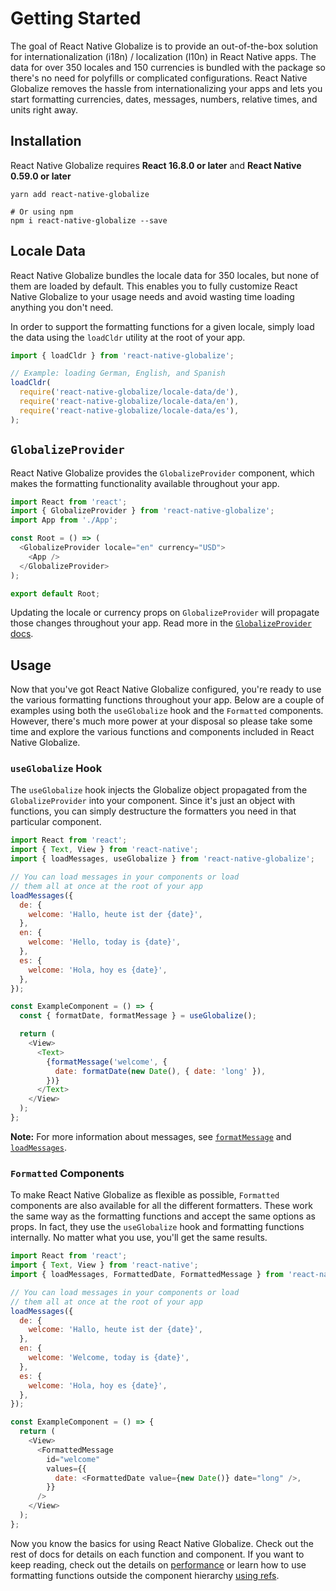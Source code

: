# Getting Started

The goal of React Native Globalize is to provide an out-of-the-box solution for internationalization (i18n) / localization (l10n) in React Native apps. The data for over 350 locales and 150 currencies is bundled with the package so there's no need for polyfills or complicated configurations. React Native Globalize removes the hassle from internationalizing your apps and lets you start formatting currencies, dates, messages, numbers, relative times, and units right away.

## Installation

React Native Globalize requires **React 16.8.0 or later** and **React Native 0.59.0 or later**

```
yarn add react-native-globalize

# Or using npm
npm i react-native-globalize --save
```

## Locale Data

React Native Globalize bundles the locale data for 350 locales, but none of them are loaded by default. This enables you to fully customize React Native Globalize to your usage needs and avoid wasting time loading anything you don't need.

In order to support the formatting functions for a given locale, simply load the data using the `loadCldr` utility at the root of your app.

```js
import { loadCldr } from 'react-native-globalize';

// Example: loading German, English, and Spanish
loadCldr(
  require('react-native-globalize/locale-data/de'),
  require('react-native-globalize/locale-data/en'),
  require('react-native-globalize/locale-data/es'),
);
```

## `GlobalizeProvider`

React Native Globalize provides the `GlobalizeProvider` component, which makes the formatting functionality available throughout your app.

```js
import React from 'react';
import { GlobalizeProvider } from 'react-native-globalize';
import App from './App';

const Root = () => (
  <GlobalizeProvider locale="en" currency="USD">
    <App />
  </GlobalizeProvider>
);

export default Root;
```

Updating the locale or currency props on `GlobalizeProvider` will propagate those changes throughout your app. Read more in the [`GlobalizeProvider` docs](components/GlobalizeProvider.md).

## Usage

Now that you've got React Native Globalize configured, you're ready to use the various formatting functions throughout your app. Below are a couple of examples using both the `useGlobalize` hook and the `Formatted` components. However, there's much more power at your disposal so please take some time and explore the various functions and components included in React Native Globalize.

### `useGlobalize` Hook

The `useGlobalize` hook injects the Globalize object propagated from the `GlobalizeProvider` into your component. Since it's just an object with functions, you can simply destructure the formatters you need in that particular component.

```js
import React from 'react';
import { Text, View } from 'react-native';
import { loadMessages, useGlobalize } from 'react-native-globalize';

// You can load messages in your components or load
// them all at once at the root of your app
loadMessages({
  de: {
    welcome: 'Hallo, heute ist der {date}',
  },
  en: {
    welcome: 'Hello, today is {date}',
  },
  es: {
    welcome: 'Hola, hoy es {date}',
  },
});

const ExampleComponent = () => {
  const { formatDate, formatMessage } = useGlobalize();

  return (
    <View>
      <Text>
        {formatMessage('welcome', {
          date: formatDate(new Date(), { date: 'long' }),
        })}
      </Text>
    </View>
  );
};
```

**Note:** For more information about messages, see [`formatMessage`](api/formatMessage.md) and [`loadMessages`](api/utilities.md#loadmessages).

### `Formatted` Components

To make React Native Globalize as flexible as possible, `Formatted` components are also available for all the different formatters. These work the same way as the formatting functions and accept the same options as props. In fact, they use the `useGlobalize` hook and formatting functions internally. No matter what you use, you'll get the same results.

```js
import React from 'react';
import { Text, View } from 'react-native';
import { loadMessages, FormattedDate, FormattedMessage } from 'react-native-globalize';

// You can load messages in your components or load
// them all at once at the root of your app
loadMessages({
  de: {
    welcome: 'Hallo, heute ist der {date}',
  },
  en: {
    welcome: 'Welcome, today is {date}',
  },
  es: {
    welcome: 'Hola, hoy es {date}',
  },
});

const ExampleComponent = () => {
  return (
    <View>
      <FormattedMessage
        id="welcome"
        values={{
          date: <FormattedDate value={new Date()} date="long" />,
        }}
      />
    </View>
  );
};
```

Now you know the basics for using React Native Globalize. Check out the rest of docs for details on each function and component. If you want to keep reading, check out the details on [performance](performance.md) or learn how to use formatting functions outside the component hierarchy [using refs](ref-usage.md).
